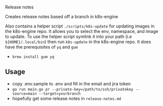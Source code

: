 Release notes

Creates release notes based off a branch in k8s-engine

Also contains a helper script `./scripts/k8s-update` for updating images in the k8s-engine repo.
It allows you to select the env, namespace, and image to update.
To use the helper script symlink it into your path (i.e `${HOME}/.local/bin`)
then run `k8s-update` in the k8s-engine repo. 
It does have the prerequisites of `yq` and `gum`
- `brew install gum yq`

## Usage
- copy .env.sample to .env and fill in the email and jira token
- `go run main.go pr --private-key=/path/to/ssh/privatekey --source=main --target=yourbranch`
- hopefully get some release notes in `release-notes.md`
